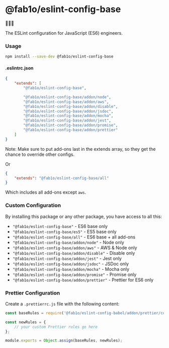 # @fab1o/eslint-config-base

🤩🤩🤩

The ESLint configuration for JavaScript (ES6) engineers.

### Usage

```sh
npm install --save-dev @fab1o/eslint-config-base
```

#### .eslintrc.json

```json
{
    "extends": [
        "@fab1o/eslint-config-base",

        "@fab1o/eslint-config-base/addon/node",
        "@fab1o/eslint-config-base/addon/aws",
        "@fab1o/eslint-config-base/addon/disable",
        "@fab1o/eslint-config-base/addon/jsdoc",
        "@fab1o/eslint-config-base/addon/mocha",
        "@fab1o/eslint-config-base/addon/jest",
        "@fab1o/eslint-config-base/addon/promise",
        "@fab1o/eslint-config-base/addon/prettier"
    ]
}
```

Note: Make sure to put add-ons last in the extends array, so they get the chance to override other configs.

Or

```json
{
    "extends": "@fab1o/eslint-config-base/all"
}
```

Which includes all add-ons except `aws`.

### Custom Configuration

By installing this package or any other package, you have access to all this:

-   `"@fab1o/eslint-config-base"` - ES6 base only
-   `"@fab1o/eslint-config-base/es5"` - ES5 base only
-   `"@fab1o/eslint-config-base/all"` - ES6 base + all add-ons
-   `"@fab1o/eslint-config-base/addon/node"` - Node only
-   `"@fab1o/eslint-config-base/addon/aws"` - AWS & Node only
-   `"@fab1o/eslint-config-base/addon/disable"` - Disable only
-   `"@fab1o/eslint-config-base/addon/jest"` - Jest only
-   `"@fab1o/eslint-config-base/addon/jsdoc"` - JSDoc only
-   `"@fab1o/eslint-config-base/addon/mocha"` - Mocha only
-   `"@fab1o/eslint-config-base/addon/promise"` - Promise only
-   `"@fab1o/eslint-config-base/addon/prettier"` - Prettier for ES6 only

### Prettier Configuration

Create a `.prettierrc.js` file with the following content:

```js
const baseRules = require('@fab1o/eslint-config-babel/addon/prettier/config');

const newRules = {
    // your custom Prettier rules go here
};

module.exports = Object.assign(baseRules, newRules);
```
